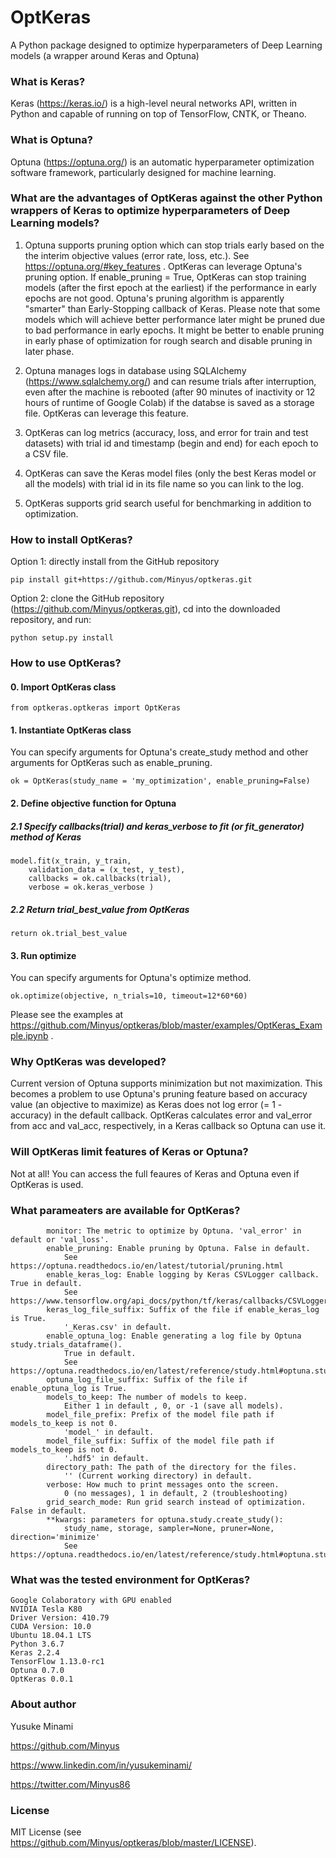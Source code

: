# OptKeras

A Python package designed to optimize hyperparameters of Deep Learning models (a wrapper around Keras and Optuna)


### What is Keras?

Keras (https://keras.io/) is a high-level neural networks API, written in Python and capable of running on top of TensorFlow, CNTK, or Theano.


### What is Optuna?

Optuna (https://optuna.org/) is an automatic hyperparameter optimization software framework, particularly designed for machine learning. 


### What are the advantages of OptKeras against the other Python wrappers of Keras to optimize hyperparameters of Deep Learning models?

1. Optuna supports pruning option which can stop trials early based on the the interim objective values (error rate, loss, etc.). See https://optuna.org/#key_features . OptKeras can leverage Optuna's pruning option. If enable_pruning = True, OptKeras can stop training models (after the first epoch at the earliest) if the performance in early epochs are not good. Optuna's pruning algorithm is apparently "smarter" than Early-Stopping callback of Keras. Please note that some models which will achieve better performance later might be pruned due to bad performance in early epochs. It might be better to enable pruning in early phase of optimization for rough search and disable pruning in later phase.
  
2. Optuna manages logs in database using SQLAlchemy (https://www.sqlalchemy.org/) and can resume trials after interruption, even after the machine is rebooted (after 90 minutes of inactivity or 12 hours of runtime of Google Colab) if the databse is saved as a storage file. OptKeras can leverage this feature.

3. OptKeras can log metrics (accuracy, loss, and error for train and test datasets) with trial id and timestamp (begin and end) for each epoch to a CSV file.

4. OptKeras can save the Keras model files (only the best Keras model or all the models) with trial id in its file name so you can link to the log.

5. OptKeras supports grid search useful for benchmarking in addition to optimization.


### How to install OptKeras?

Option 1: directly install from the GitHub repository


	pip install git+https://github.com/Minyus/optkeras.git


Option 2: clone the GitHub repository (https://github.com/Minyus/optkeras.git), cd into the downloaded repository, and run:

	python setup.py install


### How to use OptKeras?


#### 0. Import OptKeras class

    from optkeras.optkeras import OptKeras
    
#### 1. Instantiate OptKeras class
	
  You can specify arguments for Optuna's create_study method and other arguments for OptKeras such as enable_pruning.
  
    ok = OptKeras(study_name = 'my_optimization', enable_pruning=False)


#### 2. Define objective function for Optuna

##### 2.1 Specify callbacks(trial) and keras_verbose to fit (or fit_generator) method of Keras
  
    model.fit(x_train, y_train, 
        validation_data = (x_test, y_test),
        callbacks = ok.callbacks(trial), 
        verbose = ok.keras_verbose )


##### 2.2 Return trial_best_value from OptKeras
  

    return ok.trial_best_value

	
#### 3. Run optimize

  You can specify arguments for Optuna's optimize method.
    
    ok.optimize(objective, n_trials=10, timeout=12*60*60)

  
Please see the examples at https://github.com/Minyus/optkeras/blob/master/examples/OptKeras_Example.ipynb .


### Why OptKeras was developed?

Current version of Optuna supports minimization but not maximization. 
This becomes a problem to use Optuna's pruning feature based on accuracy value (an objective to maximize) as Keras does not log error (= 1 - accuracy) in the default callback. OptKeras calculates error and val_error from acc and val_acc, respectively, in a Keras callback so Optuna can use it. 


### Will OptKeras limit features of Keras or Optuna?

Not at all! You can access the full feaures of Keras and Optuna even if OptKeras is used. 


### What parameaters are available for OptKeras?

            monitor: The metric to optimize by Optuna. 'val_error' in default or 'val_loss'.
            enable_pruning: Enable pruning by Optuna. False in default.
                See https://optuna.readthedocs.io/en/latest/tutorial/pruning.html
            enable_keras_log: Enable logging by Keras CSVLogger callback. True in default.
                See https://www.tensorflow.org/api_docs/python/tf/keras/callbacks/CSVLogger
            keras_log_file_suffix: Suffix of the file if enable_keras_log is True.
                '_Keras.csv' in default.
            enable_optuna_log: Enable generating a log file by Optuna study.trials_dataframe().
                True in default.
                See https://optuna.readthedocs.io/en/latest/reference/study.html#optuna.study.Study.trials_dataframe
            optuna_log_file_suffix: Suffix of the file if enable_optuna_log is True.
            models_to_keep: The number of models to keep.
                Either 1 in default , 0, or -1 (save all models).
            model_file_prefix: Prefix of the model file path if models_to_keep is not 0.
                'model_' in default.
            model_file_suffix: Suffix of the model file path if models_to_keep is not 0.
                '.hdf5' in default.
            directory_path: The path of the directory for the files.
                '' (Current working directory) in default.
            verbose: How much to print messages onto the screen.
                0 (no messages), 1 in default, 2 (troubleshooting)
            grid_search_mode: Run grid search instead of optimization. False in default.
            **kwargs: parameters for optuna.study.create_study():
                study_name, storage, sampler=None, pruner=None, direction='minimize'
                See https://optuna.readthedocs.io/en/latest/reference/study.html#optuna.study.create_study


### What was the tested environment for OptKeras?

	Google Colaboratory with GPU enabled
	NVIDIA Tesla K80
	Driver Version: 410.79 
	CUDA Version: 10.0
	Ubuntu 18.04.1 LTS
	Python 3.6.7
	Keras 2.2.4
	TensorFlow 1.13.0-rc1
	Optuna 0.7.0
	OptKeras 0.0.1

### About author 

Yusuke Minami

https://github.com/Minyus

https://www.linkedin.com/in/yusukeminami/

https://twitter.com/Minyus86


### License

MIT License (see https://github.com/Minyus/optkeras/blob/master/LICENSE).
